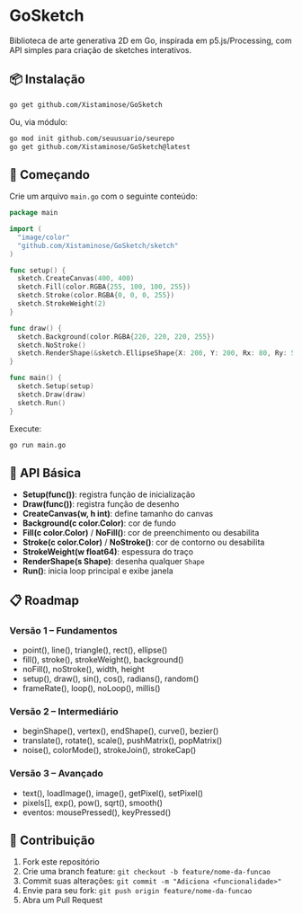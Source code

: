 # GoSketch

Biblioteca de arte generativa 2D em Go, inspirada em p5.js/Processing, com API simples para criação de sketches interativos.

## 📦 Instalação

```bash
go get github.com/Xistaminose/GoSketch
```

Ou, via módulo:

```bash
go mod init github.com/seuusuario/seurepo
go get github.com/Xistaminose/GoSketch@latest
```

## 🚀 Começando

Crie um arquivo `main.go` com o seguinte conteúdo:

```go
package main

import (
  "image/color"
  "github.com/Xistaminose/GoSketch/sketch"  
)

func setup() {
  sketch.CreateCanvas(400, 400)
  sketch.Fill(color.RGBA{255, 100, 100, 255})
  sketch.Stroke(color.RGBA{0, 0, 0, 255})
  sketch.StrokeWeight(2)
}

func draw() {
  sketch.Background(color.RGBA{220, 220, 220, 255})
  sketch.NoStroke()
  sketch.RenderShape(&sketch.EllipseShape{X: 200, Y: 200, Rx: 80, Ry: 50})
}

func main() {
  sketch.Setup(setup)
  sketch.Draw(draw)
  sketch.Run()
}
```

Execute:

```bash
go run main.go
```

## 📖 API Básica

- **Setup(func())**: registra função de inicialização
- **Draw(func())**: registra função de desenho
- **CreateCanvas(w, h int)**: define tamanho do canvas
- **Background(c color.Color)**: cor de fundo
- **Fill(c color.Color)** / **NoFill()**: cor de preenchimento ou desabilita
- **Stroke(c color.Color)** / **NoStroke()**: cor de contorno ou desabilita
- **StrokeWeight(w float64)**: espessura do traço
- **RenderShape(s Shape)**: desenha qualquer `Shape`
- **Run()**: inicia loop principal e exibe janela

## 📋 Roadmap

### Versão 1 – Fundamentos

- point(), line(), triangle(), rect(), ellipse()
- fill(), stroke(), strokeWeight(), background()
- noFill(), noStroke(), width, height
- setup(), draw(), sin(), cos(), radians(), random()
- frameRate(), loop(), noLoop(), millis()

### Versão 2 – Intermediário

- beginShape(), vertex(), endShape(), curve(), bezier()
- translate(), rotate(), scale(), pushMatrix(), popMatrix()
- noise(), colorMode(), strokeJoin(), strokeCap()

### Versão 3 – Avançado

- text(), loadImage(), image(), getPixel(), setPixel()
- pixels[], exp(), pow(), sqrt(), smooth()
- eventos: mousePressed(), keyPressed()

## 🤝 Contribuição

1. Fork este repositório
2. Crie uma branch feature: `git checkout -b feature/nome-da-funcao`
3. Commit suas alterações: `git commit -m "Adiciona <funcionalidade>"`
4. Envie para seu fork: `git push origin feature/nome-da-funcao`
5. Abra um Pull Request
